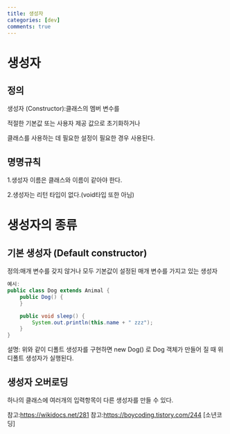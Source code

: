 ```yaml
---
title: 생성자
categories: [dev]
comments: true
---
```

생성자
=============

정의
----------
생성자 (Constructor):클래스의 멤버 변수를 

적절한 기본값 또는 사용자 제공 값으로 초기화하거나

클래스를 사용하는 데 필요한 설정이 필요한 경우 사용된다.

명명규칙
----------
1.생성자 이름은 클래스와 이름이 같아야 한다.

2.생성자는 리턴 타입이 없다.(void타입 또한 아님)

생성자의 종류
==============

기본 생성자 (Default constructor)
---------------------------------
 
정의:매개 변수를 갖지 않거나 모두 기본값이 설정된 매개 변수를 가지고 있는 생성자

```java
예시: 
public class Dog extends Animal {
    public Dog() {
    }

    public void sleep() {
        System.out.println(this.name + " zzz");
    }
}
```
설명:
위와 같이 디폴트 생성자를 구현하면 new Dog() 로 Dog 객체가 만들어 질 때 위 디폴트 생성자가 실행된다.


생성자 오버로딩
---------------------------------

하나의 클래스에 여러개의 입력항목이 다른 생성자를 만들 수 있다.





참고:https://wikidocs.net/281
참고:https://boycoding.tistory.com/244 [소년코딩]
